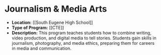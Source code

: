 # Journalism & Media Arts
- **Location:** [[South Eugene High School]]
- **Type of Program:** [[CTE]]
- **Description:** This program teaches students how to combine writing, video production, and digital media to tell stories. Students gain skills in journalism, photography, and media ethics, preparing them for careers in media and communication.
